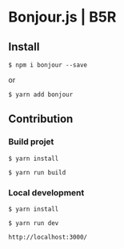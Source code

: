 # Bonjour.js | B5R

## Install
```
$ npm i bonjour --save
```
or
```
$ yarn add bonjour
```

## Contribution
### Build projet
```
$ yarn install
```
```
$ yarn run build
```

### Local development
```
$ yarn install
```
```
$ yarn run dev
```
```
http://localhost:3000/
```